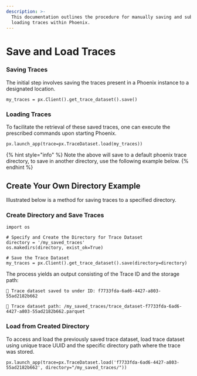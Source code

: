 ```yaml
---
description: >-
  This documentation outlines the procedure for manually saving and subsequently
  loading traces within Phoenix.
---
```


# Save and Load Traces

### Saving Traces

The initial step involves saving the traces present in a Phoenix instance to a designated location.

```
my_traces = px.Client().get_trace_dataset().save()
```

### Loading Traces

To facilitate the retrieval of these saved traces, one can execute the prescribed commands upon starting Phoenix.

```
px.launch_app(trace=px.TraceDataset.load(my_traces))
```

{% hint style="info" %}
Note the above will save to a default phoenix trace directory, to save in another directory, use the following example below.
{% endhint %}

## Create Your Own Directory Example

Illustrated below is a method for saving traces to a specified directory.

### Create Directory and Save Traces

```notebook-python
import os

# Specify and Create the Directory for Trace Dataset
directory = '/my_saved_traces'
os.makedirs(directory, exist_ok=True)

# Save the Trace Dataset
my_traces = px.Client().get_trace_dataset().save(directory=directory)
```

The process yields an output consisting of the Trace ID and the storage path:

`💾 Trace dataset saved to under ID: f7733fda-6ad6-4427-a803-55ad2182b662`&#x20;

`📂 Trace dataset path: /my_saved_traces/trace_dataset-f7733fda-6ad6-4427-a803-55ad2182b662.parquet`

### Load from Created Directory

To access and load the previously saved trace dataset, load trace dataset using unique trace UUID and the specific directory path where the trace was stored.

```notebook-python
px.launch_app(trace=px.TraceDataset.load('f7733fda-6ad6-4427-a803-55ad2182b662', directory="/my_saved_traces/"))
```
